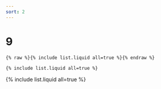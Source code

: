 ```yaml
---
sort: 2
---
```


# 9

```
{% raw %}{% include list.liquid all=true %}{% endraw %}

{% include list.liquid all=true %}
```

{% include list.liquid all=true %}
